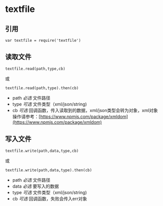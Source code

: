 # textfile
## 引用
```
var textfile = require('textfile')
```
## 读取文件
```
textfile.read(path,type,cb)
```
或
```
textfile.read(path,type).then(cb)
```
* path *必选* 文件路径
* type *可选* 文件类型（xml/json/string)
* cb *可选* 回调函数，传入读取到的数据，xml/json类型会转为对象，xml对象操作请参考：[https://www.npmjs.com/package/xmldom](https://www.npmjs.com/package/xmldom)
## 写入文件
```
textfile.write(path,data,type,cb)
```
或
```
textfile.write(path,data,type).then(cb)
```
* path *必选* 文件路径
* data *必选* 要写入的数据
* type *可选* 文件类型（xml/json/string)
* cb *可选* 回调函数，失败会传入err对象